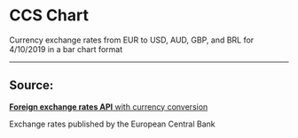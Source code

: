 # CCS Chart

Currency exchange rates from EUR to USD, AUD, GBP, and BRL for 4/10/2019 in a bar chart format

------

## Source: 

[**Foreign exchange rates API** with currency conversion](http://exchangeratesapi.io/)

Exchange rates published by the European Central Bank
